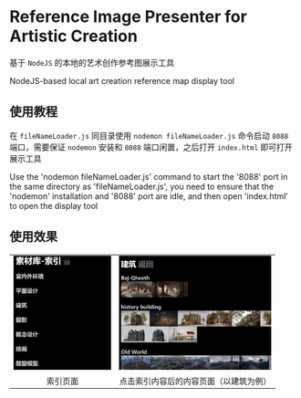 # Reference Image Presenter for Artistic Creation
基于 `NodeJS` 的本地的艺术创作参考图展示工具 

NodeJS-based local art creation reference map display tool

## 使用教程

在 `fileNameLoader.js` 同目录使用 `nodemon fileNameLoader.js` 命令启动 `8088` 端口，需要保证 `nodemon` 安装和 `8088` 端口闲置，之后打开 `index.html` 即可打开展示工具

Use the 'nodemon fileNameLoader.js' command to start the '8088' port in the same directory as 'fileNameLoader.js', you need to ensure that the 'nodemon' installation and '8088' port are idle, and then open 'index.html' to open the display tool


## 使用效果

<table align=center>
    <tr>
<td>
<div align=center>
<img decoding="async" src="./readme_file/material_index.jpg" height="200px" >
</div>
</td>
<td>
<div align=center>
<img decoding="async" src="./readme_file/material.jpg" height="200px"border-radius="3px" >
</div>
</td>
    </tr>
    <tr>
<td>
<div align=center>
索引页面
</div>
</td>
<td>
<div align=center>
点击索引内容后的内容页面（以建筑为例）
</div>
</td>
    </tr>
</table>